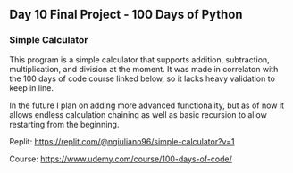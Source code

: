 ## Day 10 Final Project - 100 Days of Python 

### Simple Calculator

This program is a simple calculator that supports addition, subtraction, multiplication, and division at the moment. It was made in correlaton with the 100 days of code course linked below, so it lacks heavy validation to keep in line. 

In the future I plan on adding more advanced functionality, but as of now it allows endless calculation chaining as well as basic recursion to allow restarting from the beginning.

Replit: https://replit.com/@ngiuliano96/simple-calculator?v=1

Course: https://www.udemy.com/course/100-days-of-code/
